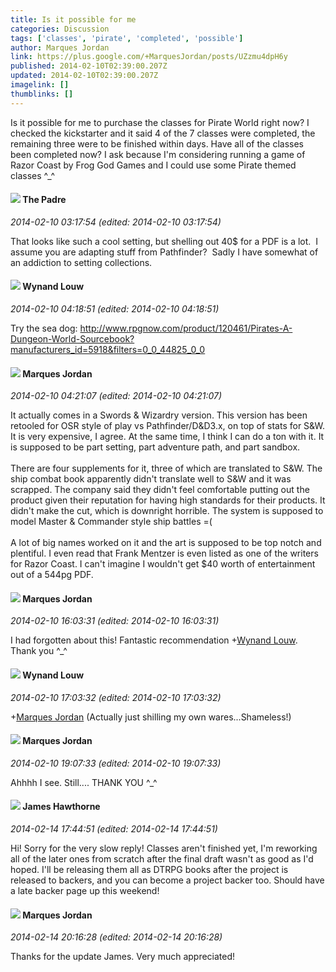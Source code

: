 ```yaml
---
title: Is it possible for me
categories: Discussion
tags: ['classes', 'pirate', 'completed', 'possible']
author: Marques Jordan
link: https://plus.google.com/+MarquesJordan/posts/UZzmu4dpH6y
published: 2014-02-10T02:39:00.207Z
updated: 2014-02-10T02:39:00.207Z
imagelink: []
thumblinks: []
---
```


Is it possible for me to purchase the classes for Pirate World right now? I checked the kickstarter and it said 4 of the 7 classes were completed, the remaining three were to be finished within days. Have all of the classes been completed now? I ask because I&#39;m considering running a game of Razor Coast by Frog God Games and I could use some Pirate themed classes ^_^
<div id='comment z12di1vbovy4vjuh404cidaaiurcuvhydfg'>
  <h4><img src='{{site.baseurl}}//images/avatars/102953378950954656315_photo.jpg'> The Padre</h4>
      <p><cite>2014-02-10 03:17:54 (edited: 2014-02-10 03:17:54)</cite></p>
        <p>That looks like such a cool setting, but shelling out 40$ for a PDF is a lot.  I assume you are adapting stuff from Pathfinder?  Sadly I have somewhat of an addiction to setting collections.</p>
</div>
        

<div id='comment z12di1vbovy4vjuh404cidaaiurcuvhydfg'>
  <h4><img src='{{site.baseurl}}//images/avatars/111256963556395023796_photo.jpg'> Wynand Louw</h4>
      <p><cite>2014-02-10 04:18:51 (edited: 2014-02-10 04:18:51)</cite></p>
        <p>Try the sea dog: <a href="http://www.rpgnow.com/product/120461/Pirates-A-Dungeon-World-Sourcebook?manufacturers_id=5918&amp;filters=0_0_44825_0_0" class="ot-anchor">http://www.rpgnow.com/product/120461/Pirates-A-Dungeon-World-Sourcebook?manufacturers_id=5918&amp;filters=0_0_44825_0_0</a></p>
</div>
        

<div id='comment z12di1vbovy4vjuh404cidaaiurcuvhydfg'>
  <h4><img src='{{site.baseurl}}//images/avatars/114124925422808188628_photo.jpg'> Marques Jordan</h4>
      <p><cite>2014-02-10 04:21:07 (edited: 2014-02-10 04:21:07)</cite></p>
        <p>It actually comes in a Swords &amp; Wizardry version. This version has been retooled for OSR style of play vs Pathfinder/D&amp;D3.x, on top of stats for S&amp;W. It is very expensive, I agree. At the same time, I think I can do a ton with it. It is supposed to be part setting, part adventure path, and part sandbox.<br /><br />There are four supplements for it, three of which are translated to S&amp;W. The ship combat book apparently didn&#39;t translate well to S&amp;W and it was scrapped. The company said they didn&#39;t feel comfortable putting out the product given their reputation for having high standards for their products. It didn&#39;t make the cut, which is downright horrible. The system is supposed to model Master &amp; Commander style ship battles =(<br /><br />A lot of big names worked on it and the art is supposed to be top notch and plentiful. I even read that Frank Mentzer is even listed as one of the writers for Razor Coast. I can&#39;t imagine I wouldn&#39;t get $40 worth of entertainment out of a 544pg PDF.</p>
</div>
        

<div id='comment z12di1vbovy4vjuh404cidaaiurcuvhydfg'>
  <h4><img src='{{site.baseurl}}//images/avatars/114124925422808188628_photo.jpg'> Marques Jordan</h4>
      <p><cite>2014-02-10 16:03:31 (edited: 2014-02-10 16:03:31)</cite></p>
        <p>I had forgotten about this! Fantastic recommendation <span class="proflinkWrapper"><span class="proflinkPrefix">+</span><a class="proflink" href="https://plus.google.com/111256963556395023796" oid="111256963556395023796">Wynand Louw</a></span>. Thank you ^_^</p>
</div>
        

<div id='comment z12di1vbovy4vjuh404cidaaiurcuvhydfg'>
  <h4><img src='{{site.baseurl}}//images/avatars/111256963556395023796_photo.jpg'> Wynand Louw</h4>
      <p><cite>2014-02-10 17:03:32 (edited: 2014-02-10 17:03:32)</cite></p>
        <p><span class="proflinkWrapper"><span class="proflinkPrefix">+</span><a class="proflink" href="https://plus.google.com/114124925422808188628" oid="114124925422808188628">Marques Jordan</a></span> (Actually just shilling my own wares...Shameless!)</p>
</div>
        

<div id='comment z12di1vbovy4vjuh404cidaaiurcuvhydfg'>
  <h4><img src='{{site.baseurl}}//images/avatars/114124925422808188628_photo.jpg'> Marques Jordan</h4>
      <p><cite>2014-02-10 19:07:33 (edited: 2014-02-10 19:07:33)</cite></p>
        <p>Ahhhh I see. Still.... THANK YOU ^_^</p>
</div>
        

<div id='comment z12di1vbovy4vjuh404cidaaiurcuvhydfg'>
  <h4><img src='{{site.baseurl}}//images/avatars/105474339582381748699_photo.jpg'> James Hawthorne</h4>
      <p><cite>2014-02-14 17:44:51 (edited: 2014-02-14 17:44:51)</cite></p>
        <p>Hi! Sorry for the very slow reply! Classes aren&#39;t finished yet, I&#39;m reworking all of the later ones from scratch after the final draft wasn&#39;t as good as I&#39;d hoped. I&#39;ll be releasing them all as DTRPG books after the project is released to backers, and you can become a project backer too. Should have a late backer page up this weekend!</p>
</div>
        

<div id='comment z12di1vbovy4vjuh404cidaaiurcuvhydfg'>
  <h4><img src='{{site.baseurl}}//images/avatars/114124925422808188628_photo.jpg'> Marques Jordan</h4>
      <p><cite>2014-02-14 20:16:28 (edited: 2014-02-14 20:16:28)</cite></p>
        <p>Thanks for the update James. Very much appreciated!</p>
</div>
        